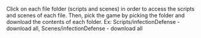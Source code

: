 Click on each file folder (scripts and scenes) in order to access the scripts and scenes of each file. Then, pick the game by picking the folder and download the contents of each folder. Ex: Scripts/infectionDefense - download all, Scenes/infectionDefense - download all
